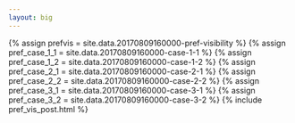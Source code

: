 ```yaml
---
layout: big
---
```

{% assign prefvis = site.data.20170809160000-pref-visibility %}
{% assign pref_case_1_1 = site.data.20170809160000-case-1-1 %}
{% assign pref_case_1_2 = site.data.20170809160000-case-1-2 %}
{% assign pref_case_2_1 = site.data.20170809160000-case-2-1 %}
{% assign pref_case_2_2 = site.data.20170809160000-case-2-2 %}
{% assign pref_case_3_1 = site.data.20170809160000-case-3-1 %}
{% assign pref_case_3_2 = site.data.20170809160000-case-3-2 %}
{% include pref_vis_post.html %}

